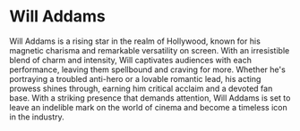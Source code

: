 # Will Addams

Will Addams is a rising star in the realm of Hollywood, known for his magnetic charisma and remarkable versatility on screen. With an irresistible blend of charm and intensity, Will captivates audiences with each performance, leaving them spellbound and craving for more. Whether he's portraying a troubled anti-hero or a lovable romantic lead, his acting prowess shines through, earning him critical acclaim and a devoted fan base. With a striking presence that demands attention, Will Addams is set to leave an indelible mark on the world of cinema and become a timeless icon in the industry.
